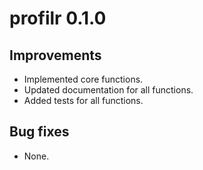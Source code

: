 # profilr 0.1.0

## Improvements

* Implemented core functions.
* Updated documentation for all functions.
* Added tests for all functions.
  
## Bug fixes

* None.

